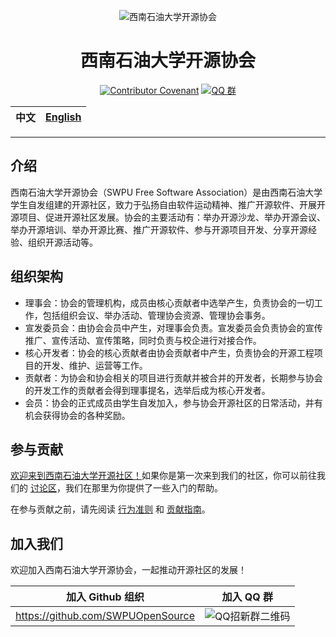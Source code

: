 <!-- markdownlint-disable MD033 MD041 -->
<div align="center">

![西南石油大学开源协会](/assets/logo.png)

# 西南石油大学开源协会

[![Contributor Covenant](https://img.shields.io/badge/Contributor%20Covenant-2.1-4baaaa.svg)](CODE_OF_CONDUCT.md) [![QQ 群](https://img.shields.io/badge/QQ%E7%BE%A4-923718650-green)](https://qm.qq.com/q/GWd7joG96m)

| 中文 | [English](/profile/README.en_US.md) |
| ---- | ----------------------------------- |

</div>

---

## 介绍

西南石油大学开源协会（SWPU Free Software Association）是由西南石油大学学生自发组建的开源社区，致力于弘扬自由软件运动精神、推广开源软件、开展开源项目、促进开源社区发展。协会的主要活动有：举办开源沙龙、举办开源会议、举办开源培训、举办开源比赛、推广开源软件、参与开源项目开发、分享开源经验、组织开源活动等。

## 组织架构

- 理事会：协会的管理机构，成员由核心贡献者中选举产生，负责协会的一切工作，包括组织会议、举办活动、管理协会资源、管理协会事务。
- 宣发委员会：由协会会员中产生，对理事会负责。宣发委员会负责协会的宣传推广、宣传活动、宣传策略，同时负责与校企进行对接合作。
- 核心开发者：协会的核心贡献者由协会贡献者中产生，负责协会的开源工程项目的开发、维护、运营等工作。
- 贡献者：为协会和协会相关的项目进行贡献并被合并的开发者，长期参与协会的开发工作的贡献者会得到理事提名，选举后成为核心开发者。
- 会员：协会的正式成员由学生自发加入，参与协会开源社区的日常活动，并有机会获得协会的各种奖励。

## 参与贡献

[欢迎来到西南石油大学开源社区！](https://github.com/orgs/SWPUOpenSource/discussions/1)如果你是第一次来到我们的社区，你可以前往我们的 [讨论区](https://github.com/orgs/SWPUOpenSource/discussions/)，我们在那里为你提供了一些入门的帮助。

在参与贡献之前，请先阅读 [行为准则](CODE_OF_CONDUCT.md) 和 [贡献指南](CONTRIBUTING.md)。

## 加入我们

欢迎加入西南石油大学开源协会，一起推动开源社区的发展！

|          加入 Github 组织           |                  加入 QQ 群                   |
| :---------------------------------: | :-------------------------------------------: |
| <https://github.com/SWPUOpenSource> | ![QQ招新群二维码](/assets/qqgroup_qrcode.jpg) |
